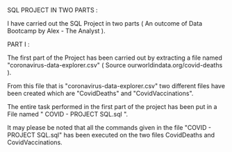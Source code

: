 SQL PROJECT IN TWO PARTS : 

I have carried out the SQL Project in two parts ( An outcome of Data Bootcamp by Alex - The Analyst ).

PART I :

The first part of the Project has been carried out by extracting a file named "coronavirus-data-explorer.csv" ( Source ourworldindata.org/covid-deaths ).

From this file that is "coronavirus-data-explorer.csv" two different files have been created which are "CovidDeaths" and "CovidVaccinations".

The entire task performed in the first part of the project has been put in a File named " COVID - PROJECT SQL.sql ".

It may please be noted that all the commands given in the file "COVID - PROJECT SQL.sql" has been executed on the two files CovidDeaths and CovidVaccinations.
